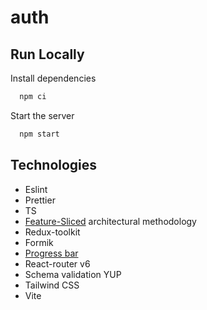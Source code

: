 # auth

## Run Locally

Install dependencies

```bash
  npm ci
```

Start the server

```bash
  npm start
```

## Technologies

- Eslint
- Prettier
- TS
- [Feature-Sliced](https://feature-sliced.design) architectural methodology
- Redux-toolkit
- Formik
- [Progress bar](https://github.com/faustienf/request-stripe)
- React-router v6
- Schema validation YUP
- Tailwind CSS
- Vite
